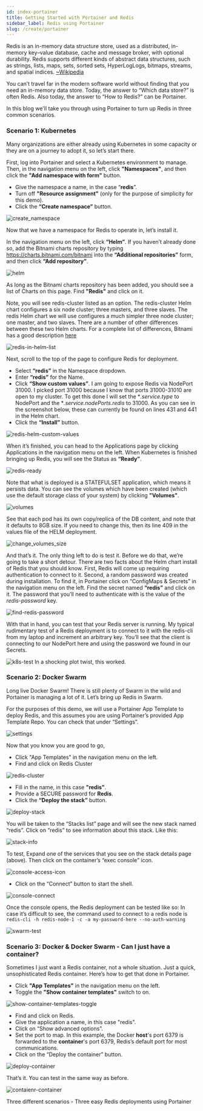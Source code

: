 ```yaml
---
id: index-portainer
title: Getting Started with Portainer and Redis
sidebar_label: Redis using Portainer
slug: /create/portainer
---
```





Redis is an in-memory data structure store, used as a distributed, in-memory key–value database, cache and message broker, with optional durability. Redis supports different kinds of abstract data structures, such as strings, lists, maps, sets, sorted sets, HyperLogLogs, bitmaps, streams, and spatial indices. [~Wikipedia](https://en.wikipedia.org/wiki/Redis)

You can’t travel far in the modern software world without finding that you need an in-memory data store. Today, the answer to “Which data store?” is often Redis. Also today, the answer to “How to Redis?” can be Portainer.

In this blog we'll take you through using Portainer to turn up Redis in three common scenarios.

### Scenario 1: Kubernetes

Many organizations are either already using Kubernetes in some capacity or they are on a journey to adopt it, so let’s start there.

First, log into Portainer and select a Kubernetes environment to manage. Then, in the navigation menu on the left, click **"Namespaces"**, and then click the **"Add namespace with form"** button.

- Give the namespace a name, in the case “**redis**”.
- Turn off **"Resource assignment"** (only for the purpose of simplicity for this demo).
- Click the **“Create namespace”** button.

![create_namespace](images/redis1.png)

Now that we have a namespace for Redis to operate in, let’s install it.

In the navigation menu on the left, click **“Helm”**. If you haven’t already done so, add the Bitnami charts repository by typing https://charts.bitnami.com/bitnami into the **“Additional repositories”** form, and then click **“Add repository”**.

![helm](images/redis2.png)

As long as the Bitnami charts repository has been added, you should see a list of Charts on this page. Find **"Redis"** and click on it.

Note, you will see redis-cluster listed as an option. The redis-cluster Helm chart configures a six node cluster; three masters, and three slaves. The redis Helm chart we will use configures a much simpler three node cluster; one master, and two slaves. There are a number of other differences between these two Helm charts. For a complete list of differences, Bitnami has a good description [here](https://docs.bitnami.com/kubernetes/infrastructure/redis/get-started/compare-solutions/)

![redis-in-helm-list](images/redis3.png)

Next, scroll to the top of the page to configure Redis for deployment.

- Select **“redis”** in the Namespace dropdown.
- Enter **“redis”** for the Name.
- Click **“Show custom values”**. I am going to expose Redis via NodePort 31000. I picked port 31000 because I know that ports 31000-31010 are open to my cluster. To get this done I will set the **.service.type* to NodePort and the **.service.nodePorts.redis* to 31000. As you can see in the screenshot below, these can currently be found on lines 431 and 441 in the Helm chart.
- Click the **“Install”** button.

![redis-helm-custom-values](images/redis4.png)

When it’s finished, you can head to the Applications page by clicking Applications in the navigation menu on the left. When Kubernetes is finished bringing up Redis, you will see the Status as **“Ready”**.

![redis-ready](images/redis5.png)

Note that what is deployed is a STATEFULSET application, which means it persists data. You can see the volumes which have been created (which use the default storage class of your system) by clicking **"Volumes"**.

![volumes](images/redis6.png)

See that each pod has its own copy/replica of the DB content, and note that it defaults to 8GB size. If you need to change this, then its line 409 in the values file of the HELM deployment.

![change_volumes_size](images/redis7.png)

And that’s it. The only thing left to do is test it. Before we do that, we’re going to take a short detour. There are two facts about the Helm chart install of Redis that you should know. First, Redis will come up requiring authentication to connect to it. Second, a random password was created during installation. To find it, in Portainer click on “ConfigMaps & Secrets” in the navigation menu on the left. Find the secret named **“redis”** and click on it. The password that you’ll need to authenticate with is the value of the *redis-password* key.

![find-redis-password](images/redis8.png)

With that in hand, you can test that your Redis server is running. My typical rudimentary test of a Redis deployment is to connect to it with the redis-cli from my laptop and increment an arbitrary key. You’ll see that the client is connecting to our NodePort here and using the password we found in our Secrets.

![k8s-test](images/redis9.png)
In a shocking plot twist, this worked.

### Scenario 2: Docker Swarm

Long live Docker Swarm! There is still plenty of Swarm in the wild and Portainer is managing a lot of it. Let’s bring up Redis in Swarm.

For the purposes of this demo, we will use a Portainer App Template to deploy Redis, and this assumes you are using Portainer’s provided App Template Repo. You can check that under “Settings”.

![settings](images/redis10.png)

Now that you know you are good to go,

- Click "App Templates" in the navigation menu on the left.
- Find and click on Redis Cluster

![redis-cluster](images/redis11.png)

- Fill in the name, in this case **"redis"**.
- Provide a SECURE password for **Redis**.
- Click the **“Deploy the stack”** button.

![deploy-stack](images/redis12.png)

You will be taken to the “Stacks list” page and will see the new stack named “redis”. Click on “redis” to see information about this stack. Like this:

![stack-info](images/redis13.png)

To test, Expand one of the services that you see on the stack details page (above). Then click on the container’s “exec console” icon.

![console-access-icon](images/redis14.png)

- Click on the “Connect” button to start the shell.

![console-connect](images/redis15.png)

Once the console opens, the Redis deployment can be tested like so:
In case it’s difficult to see, the command used to connect to a redis node is `redis-cli -h redis-node-1 -c -a my-password-here --no-auth-warning`

![swarm-test](images/redis16.png)

### Scenario 3: Docker & Docker Swarm - Can I just have a container?

Sometimes I just want a Redis container, not a whole situation. Just a quick, unsophisticated Redis container. Here’s how to get that done in Portainer.

- Click **"App Templates"** in the navigation menu on the left.
- Toggle the **"Show container templates"** switch to on.

![show-container-templates-toggle](images/redis17.png)

- Find and click on Redis.
- Give the application a name, in this case "redis".
- Click on “Show advanced options”.
- Set the port to map. In this example, the Docker **host**'s port 6379 is forwarded to the **container**'s port 6379, Redis’s default port for most communications.
- Click on the “Deploy the container” button.

![deploy-container](images/redis18.png)

That’s it. You can test in the same way as before.

![contaienr-container](images/redis19.png)

Three different scenarios - Three easy Redis deployments using Portainer
